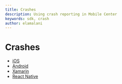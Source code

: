 ```yaml
---
title: Crashes
description: Using crash reporting in Mobile Center
keywords: sdk, crash
author: elamalani
---
```


# Crashes

* [iOS](ios.md)
* [Android](android.md)
* [Xamarin](xamarin.md)
* [React Native](react-native.md)
